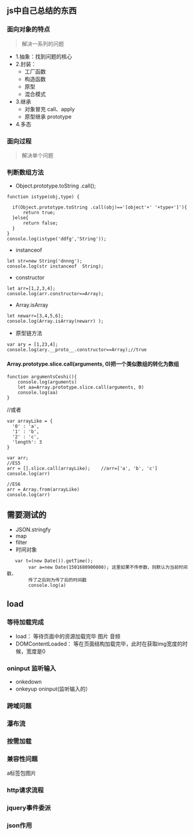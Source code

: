 ## js中自己总结的东西

### 面向对象的特点
> 解决一系列的问题
- 1.抽象：找到问题的核心
- 2.封装：
  * 工厂函数
  * 构造函数
  * 原型
  * 混合模式
- 3.继承
  * 对象冒充  call、apply
  * 原型继承  prototype
- 4.多态
### 面向过程
> 解决单个问题


### 判断数组方法
* Object.prototype.toString .call();
```
function istype(obj,type) {

  if(Object.prototype.toString .call(obj)=='[object'+' '+type+']'){
      return true;
  }else{
      return false;
  }
}
console.log(istype('ddfg','String'));

```
*  instanceof
```
let str=new String('dnnng');
console.log(str instanceof  String);

```
*  constructor
```
let arr=[1,2,3,4];
console.log(arr.constructor==Array);

```
* Array.isArray
```
let newarr=[3,4,5,6];
console.log(Array.isArray(newarr) );

```
* 原型链方法
```
var ary = [1,23,4];
console.log(ary.__proto__.constructor==Array);//true
```

#### Array.prototype.slice.call(arguments, 0)把一个类似数组的转化为数组
```
function argumentsCeshi(){
	console.log(arguments)
	let aa=Array.prototype.slice.call(arguments, 0)
	console.log(aa)
}

```

//或者
```
var arrayLike = {
  '0' : 'a',
  '1' : 'b',
  '2' : 'c',
  'length': 3
}

var arr;
//ES5
arr = [].slice.call(arrayLike);    //arr=['a', 'b', 'c']
console.log(arr)

//ES6
arr = Array.from(arrayLike)
console.log(arr)

```
## 需要测试的

* JSON.stringfy
* map
* filter
* 时间对象
```
   var t=(new Date()).getTime();
        var a=new Date(1501680900000); 这里如果不传参数，则默认为当前时间戳，
        传了之后则为传了后的时间戳
        console.log(a)
```


## load
### 等待加载完成
* load： 等待页面中的资源加载完毕  图片 音频
* DOMContentLoaded： 等在页面结构加载完毕，此时在获取img宽度的时候，宽度是0
### oninput  监听输入
* onkedown 
* onkeyup  oninput(监听输入的）




### 跨域问题
### 瀑布流
###  按需加载



### 兼容性问题
   a标签包图片
### http请求流程
### jquery事件委派

### json作用